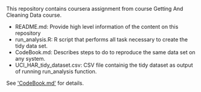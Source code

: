 This repository contains coursera assignment from course Getting And Cleaning Data course.
- README.md: Provide high level information of the content on this repository
- run_analysis.R: R script that performs all task necessary to create the tidy data set.
- CodeBook.md: Describes steps to do to reproduce the same data set on any system.
- UCI_HAR_tidy_dataset.csv: CSV file containig the tidy dataset as output of running run_analysis function.

See ['CodeBook.md'](https://github.com/rncoursera/GettingAndCleaningDataAssignment/blob/master/CodeBook.md) for details.


 
